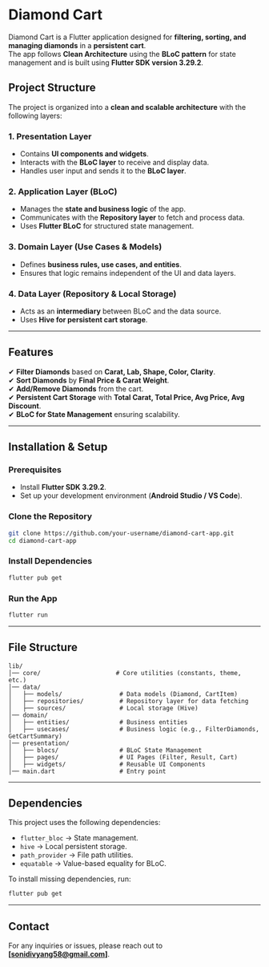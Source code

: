# **Diamond Cart**

Diamond Cart is a Flutter application designed for **filtering, sorting, and managing diamonds** in
a **persistent cart**.  
The app follows **Clean Architecture** using the **BLoC pattern** for state management and is built
using **Flutter SDK version 3.29.2**.

## **Project Structure**

The project is organized into a **clean and scalable architecture** with the following layers:

### **1. Presentation Layer**

- Contains **UI components and widgets**.
- Interacts with the **BLoC layer** to receive and display data.
- Handles user input and sends it to the **BLoC layer**.

### **2. Application Layer (BLoC)**

- Manages the **state and business logic** of the app.
- Communicates with the **Repository layer** to fetch and process data.
- Uses **Flutter BLoC** for structured state management.

### **3. Domain Layer (Use Cases & Models)**

- Defines **business rules, use cases, and entities**.
- Ensures that logic remains independent of the UI and data layers.

### **4. Data Layer (Repository & Local Storage)**

- Acts as an **intermediary** between BLoC and the data source.
- Uses **Hive for persistent cart storage**.

---

## **Features**

✔ **Filter Diamonds** based on **Carat, Lab, Shape, Color, Clarity**.  
✔ **Sort Diamonds** by **Final Price & Carat Weight**.  
✔ **Add/Remove Diamonds** from the cart.  
✔ **Persistent Cart Storage** with **Total Carat, Total Price, Avg Price, Avg Discount**.  
✔ **BLoC for State Management** ensuring scalability.

---

## **Installation & Setup**

### **Prerequisites**

- Install **Flutter SDK 3.29.2**.
- Set up your development environment (**Android Studio / VS Code**).

### **Clone the Repository**

```sh
git clone https://github.com/your-username/diamond-cart-app.git
cd diamond-cart-app
```

### **Install Dependencies**

```sh
flutter pub get
```

### **Run the App**

```sh
flutter run
```

---

## **File Structure**

```
lib/
│── core/                     # Core utilities (constants, theme, etc.)
│── data/
│   ├── models/                # Data models (Diamond, CartItem)
│   ├── repositories/          # Repository layer for data fetching
│   ├── sources/               # Local storage (Hive)
│── domain/
│   ├── entities/              # Business entities
│   ├── usecases/              # Business logic (e.g., FilterDiamonds, GetCartSummary)
│── presentation/
│   ├── blocs/                 # BLoC State Management
│   ├── pages/                 # UI Pages (Filter, Result, Cart)
│   ├── widgets/               # Reusable UI Components
│── main.dart                  # Entry point
```

---

## **Dependencies**

This project uses the following dependencies:

- `flutter_bloc` → State management.
- `hive` → Local persistent storage.
- `path_provider` → File path utilities.
- `equatable` → Value-based equality for BLoC.

To install missing dependencies, run:

```sh
flutter pub get
```

---

## **Contact**

For any inquiries or issues, please reach out to **[sonidivyang58@gmail.com]**.

